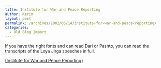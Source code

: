 ```yaml
---
title: Institute for War and Peace Reporting
author: Kerim
layout: post
permalink: /archives/2002/06/14/institute-for-war-and-peace-reporting/
categories:
  - Old Blog Import
---
```

If you have the right fonts and can read Dari or Pashto, you can read the transcripts of the Loya Jirga speeches in full.

<a href="http://www.iwpr.net/index.pl?afghan_bakhtar.html" onclick="_gaq.push(['_trackEvent', 'outbound-article', 'http://www.iwpr.net/index.pl?afghan_bakhtar.html', '(Institute for War and Peace Reporting)']);" >(Institute for War and Peace Reporting)</a>

